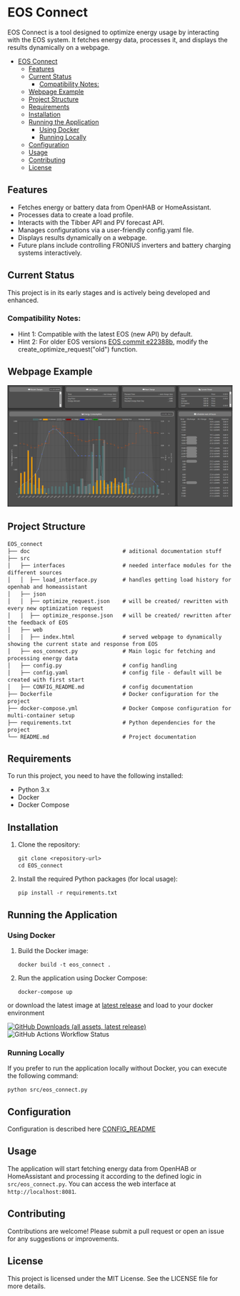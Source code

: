 # EOS Connect

EOS Connect is a tool designed to optimize energy usage by interacting with the EOS system. It fetches energy data, processes it, and displays the results dynamically on a webpage.

- [EOS Connect](#eos-connect)
  - [Features](#features)
  - [Current Status](#current-status)
    - [Compatibility Notes:](#compatibility-notes)
  - [Webpage Example](#webpage-example)
  - [Project Structure](#project-structure)
  - [Requirements](#requirements)
  - [Installation](#installation)
  - [Running the Application](#running-the-application)
    - [Using Docker](#using-docker)
    - [Running Locally](#running-locally)
  - [Configuration](#configuration)
  - [Usage](#usage)
  - [Contributing](#contributing)
  - [License](#license)




## Features
* Fetches energy or battery data from OpenHAB or HomeAssistant.
* Processes data to create a load profile.
* Interacts with the Tibber API and PV forecast API.
* Manages configurations via a user-friendly config.yaml file.
* Displays results dynamically on a webpage.
* Future plans include controlling FRONIUS inverters and battery charging systems interactively.

## Current Status
This project is in its early stages and is actively being developed and enhanced.

### Compatibility Notes:

* Hint 1: Compatible with the latest EOS (new API) by default.
* Hint 2: For older EOS versions [EOS commit e22388b](https://github.com/Akkudoktor-EOS/EOS/tree/e22388b7537af545a53d6cebef35d98a7ee30e1b), modify the create_optimize_request("old") function.

## Webpage Example

![webpage screenshot](doc/screenshot.PNG)

## Project Structure

```
EOS_connect
├── doc                             # aditional documentation stuff
├── src
│   ├── interfaces                  # needed interface modules for the different sources
│   │  ├── load_interface.py        # handles getting load history for openhab and homeassistant
│   ├── json
│   │  ├── optimize_request.json    # will be created/ rewritten with every new optimization request
│   │  ├── optimize_response.json   # will be created/ rewritten after the feedback of EOS
│   ├── web
│   │  ├── index.html               # served webpage to dynamically showing the current state and response from EOS
│   ├── eos_connect.py              # Main logic for fetching and processing energy data
│   ├── config.py                   # config handling
│   ├── config.yaml                 # config file - default will be created with first start
│   ├── CONFIG_README.md            # config documentation
├── Dockerfile                      # Docker configuration for the project
├── docker-compose.yml              # Docker Compose configuration for multi-container setup
├── requirements.txt                # Python dependencies for the project
└── README.md                       # Project documentation
```

## Requirements

To run this project, you need to have the following installed:

- Python 3.x
- Docker
- Docker Compose

## Installation

1. Clone the repository:
   ```
   git clone <repository-url>
   cd EOS_connect
   ```

2. Install the required Python packages (for local usage):
   ```
   pip install -r requirements.txt
   ```

## Running the Application

### Using Docker

1. Build the Docker image:
   ```
   docker build -t eos_connect .
   ```

2. Run the application using Docker Compose:
   ```
   docker-compose up
   ```

or download the latest image at [latest release](https://github.com/ohAnd/eos_connect/releases/latest) and load to your docker environment

[![GitHub Downloads (all assets, latest release)](https://img.shields.io/github/downloads/ohand/eos_connect/latest/total)](https://github.com/ohAnd/eos_connect/releases/latest)
![GitHub Actions Workflow Status](https://img.shields.io/github/actions/workflow/status/ohand/eos_connect/docker-image.yml)


### Running Locally

If you prefer to run the application locally without Docker, you can execute the following command:
```
python src/eos_connect.py
```

## Configuration

Configuration is described here [CONFIG_README](src/CONFIG_README.md)

## Usage

The application will start fetching energy data from OpenHAB or HomeAssistant and processing it according to the defined logic in `src/eos_connect.py`. You can access the web interface at `http://localhost:8081`.

## Contributing

Contributions are welcome! Please submit a pull request or open an issue for any suggestions or improvements.

## License

This project is licensed under the MIT License. See the LICENSE file for more details.